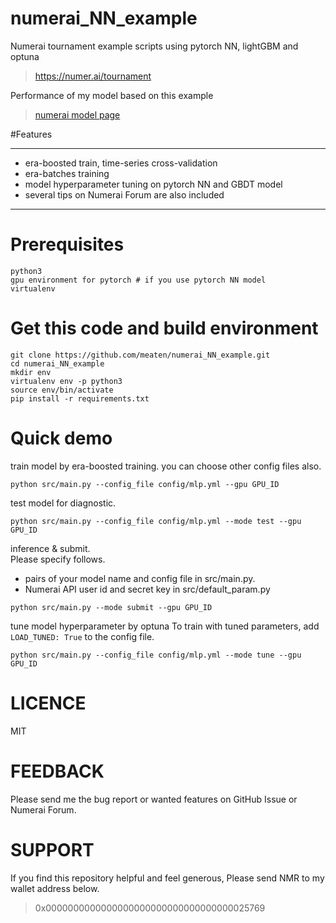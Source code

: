 # numerai_NN_example
Numerai tournament example scripts using pytorch NN, lightGBM and optuna 
> https://numer.ai/tournament

Performance of my model based on this example
> [numerai model page](https://numer.ai/emerald_)

#Features
***
* era-boosted train, time-series cross-validation  
* era-batches training  
* model hyperparameter tuning on pytorch NN and GBDT model  
* several tips on Numerai Forum are also included
***
# Prerequisites
```
python3
gpu environment for pytorch # if you use pytorch NN model
virtualenv
```

# Get this code and build environment
```
git clone https://github.com/meaten/numerai_NN_example.git
cd numerai_NN_example
mkdir env
virtualenv env -p python3
source env/bin/activate
pip install -r requirements.txt
```

# Quick demo
train model by era-boosted training. you can choose other config files also.
```
python src/main.py --config_file config/mlp.yml --gpu GPU_ID
```

test model for diagnostic.
```
python src/main.py --config_file config/mlp.yml --mode test --gpu GPU_ID
```
inference & submit.  
Please specify follows.  
* pairs of your model name and config file in src/main.py.
* Numerai API user id and secret key in src/default_param.py
```
python src/main.py --mode submit --gpu GPU_ID
```
tune model hyperparameter by optuna
To train with tuned parameters, add ```LOAD_TUNED: True``` to the config file.
```
python src/main.py --config_file config/mlp.yml --mode tune --gpu GPU_ID
```
# LICENCE
MIT

# FEEDBACK
Please send me the bug report or wanted features on GitHub Issue or Numerai Forum.

# SUPPORT
If you find this repository helpful and feel generous, Please send NMR to my wallet address below.
> 0x0000000000000000000000000000000000025769


